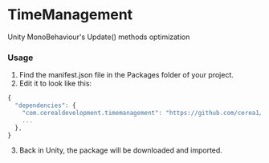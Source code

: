 # TimeManagement

Unity MonoBehaviour's Update() methods optimization

### Usage

1. Find the manifest.json file in the Packages folder of your project.
2. Edit it to look like this:
```js
{
  "dependencies": {
    "com.cerealdevelopment.timemanagement": "https://github.com/cerea1/TimeManagement.git",
    ...
  },
}
```
3. Back in Unity, the package will be downloaded and imported.